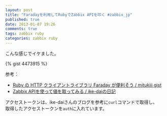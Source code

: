 ```yaml
---
layout: post
title: "Faradayを利用してRubyでZabbix APIを叩く #zabbix_jp"
published: true
date: 2013-01-07 19:26
comments: true
tags: zabbix ruby
categories: zabbix ruby
---
```


こんな感じでイケました。

{% gist 4473915 %}

参考：  
 - [Ruby の HTTP クライアントライブラリ Faraday が便利そう / mitukiii gist](https://gist.github.com/2775321)  
 - [Zabbix APIを使って値を取ってみる / ike-daiの日記](http://d.hatena.ne.jp/ike-dai/20110418/1303129550)  

アクセストークンは、ike-daiさんのブログを参考に`curl`コマンドで取得し、  
取得したアクセストークンを`auth`に入れています。
